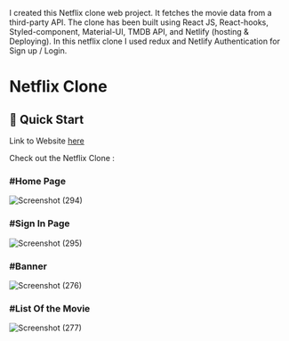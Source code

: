 I created this Netflix clone web project. It fetches the movie data from a third-party API. The clone has been built using React JS, React-hooks, Styled-component, Material-UI, TMDB API, and Netlify (hosting & Deploying). In this netflix clone I used redux and Netlify Authentication for Sign up / Login.
<h1 style={{font size=3rem}}>Netflix Clone</h1>

## <a name="quick-start">🤸 Quick Start</a>

Link to Website [here](https://entertainment-stream.netlify.app)

Check out the Netflix Clone : 

<h3> #Home Page </h3>

![Screenshot (294)](https://user-images.githubusercontent.com/102823769/176952259-f144a733-00da-4b78-b871-8bab2a2a5d21.png)

<h3> #Sign In Page </h3>

![Screenshot (295)](https://user-images.githubusercontent.com/102823769/176952278-2d343522-9805-4f10-b98c-dc39a745261c.png)


<h3> #Banner </h3>

![Screenshot (276)](https://user-images.githubusercontent.com/102823769/176610769-1c90d1e0-ee0f-4d9e-8a30-960fcd95caac.png)

<h3> #List Of the Movie </h3>

![Screenshot (277)](https://user-images.githubusercontent.com/102823769/176611209-816602b1-d0b2-4b9b-992e-0c6255a2da01.png)


